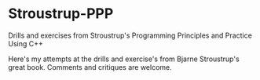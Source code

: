 # Stroustrup-PPP
Drills and exercises from Stroustrup's Programming Principles and Practice Using C++

Here's my attempts at the drills and exercise's from Bjarne Stroustrup's great book.  Comments and critiques are welcome.
